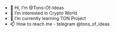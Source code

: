 - 👋 Hi, I’m @Tons-Of-Ideas
- 👀 I’m interested in Crypto World
- 🌱 I’m currently learning TON Project
- 📫 How to reach me - telegram @tons_of_ideas

<!---
Tons-Of-Ideas/Tons-Of-Ideas is a ✨ special ✨ repository because its `README.md` (this file) appears on your GitHub profile.
You can click the Preview link to take a look at your changes.
--->
